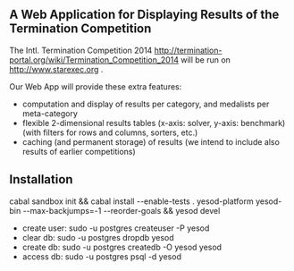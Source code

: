 A Web Application for Displaying Results of the Termination Competition
-----------------------

The Intl. Termination Competition 2014 <http://termination-portal.org/wiki/Termination_Competition_2014> will be run on <http://www.starexec.org> . 

Our Web App will provide these extra features:

* computation and display of results per category, 
  and medalists per meta-category
* flexible 2-dimensional results tables 
  (x-axis: solver, y-axis: benchmark) 
  (with filters for rows and columns, sorters, etc.)
* caching (and permanent storage) of results 
  (we intend to include also results of earlier competitions)


Installation
------------
cabal sandbox init && cabal install --enable-tests . yesod-platform yesod-bin --max-backjumps=-1 --reorder-goals && yesod devel

* create user: sudo -u postgres createuser -P yesod
* clear db: sudo -u postgres dropdb yesod
* create db: sudo -u postgres createdb -O yesod yesod
* access db: sudo -u postgres psql -d yesod
